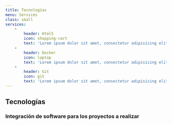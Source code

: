 ```yaml
---
title: Tecnologías
menu: Services
class: small
services:
    -
        header: Html5
        icon: shopping-cart
        text: 'Lorem ipsum dolor sit amet, consectetur adipisicing elit. Minima maxime quam architecto quo inventore harum ex magni, dicta impedit.'
    -
        header: Docker
        icon: laptop
        text: 'Lorem ipsum dolor sit amet, consectetur adipisicing elit. Minima maxime quam architecto quo inventore harum ex magni, dicta impedit.'
    -
        header: Git
        icon: git
        text: 'Lorem ipsum dolor sit amet, consectetur adipisicing elit. Minima maxime quam architecto quo inventore harum ex magni, dicta impedit.'
---
```


## Tecnologías
### Integración de software para los proyectos a realizar
